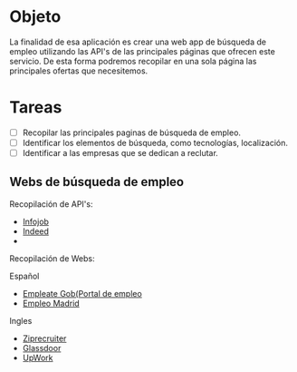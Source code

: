 # Objeto  

La finalidad de esa aplicación es crear una web app de búsqueda de empleo utilizando las API's de las principales páginas que ofrecen este servicio. De esta forma podremos recopilar en una sola página las principales ofertas que necesitemos.

# Tareas

- [ ] Recopilar las principales paginas de búsqueda de empleo.
- [ ] Identificar los elementos de búsqueda, como tecnologías, localización. 
- [ ] Identificar a las empresas que se dedican a reclutar.

## Webs de búsqueda de empleo

Recopilación de API's:

- [Infojob](https://developer.infojobs.net/test-console/console.xhtml)
- [Indeed](https://opensource.indeedeng.io/api-documentation/)
-
Recopilación de Webs:

Español
- [Empleate Gob(Portal de empleo](https://www.empleate.gob.es/empleo/#/)
- [Empleo Madrid](http://www.comunidad.madrid/servicios/empleo/busqueda-empleo)

Ingles
- [Ziprecruiter](https://www.ziprecruiter.com/) 
- [Glassdoor](https://www.glassdoor.com/index.htm) 
- [UpWork](https://www.upwork.com/)
